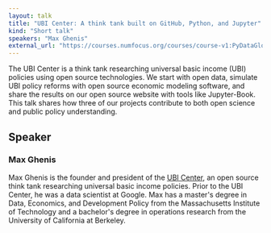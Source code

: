 ```yaml
---
layout: talk
title: "UBI Center: A think tank built on GitHub, Python, and Jupyter"
kind: "Short talk"
speakers: "Max Ghenis"
external_url: "https://courses.numfocus.org/courses/course-v1:PyDataGlobal+PDG20-talks+2020/jump_to/block-v1:PyDataGlobal+PDG20-talks+2020+type@vertical+block@039d78cafc4b4efa98b50230ccf66453"
---
```


The UBI Center is a think tank researching universal basic income (UBI) policies using open source technologies. We start with open data, simulate UBI policy reforms with open source economic modeling software, and share the results on our open source website with tools like Jupyter-Book. This talk shares how three of our projects contribute to both open science and public policy understanding.

## Speaker

### Max Ghenis

Max Ghenis is the founder and president of the [UBI Center](http://ubicenter.org), an open source think tank researching universal basic income policies. Prior to the UBI Center, he was a data scientist at Google. Max has a master's degree in Data, Economics, and Development Policy from the Massachusetts Institute of Technology and a bachelor's degree in operations research from the University of California at Berkeley.
